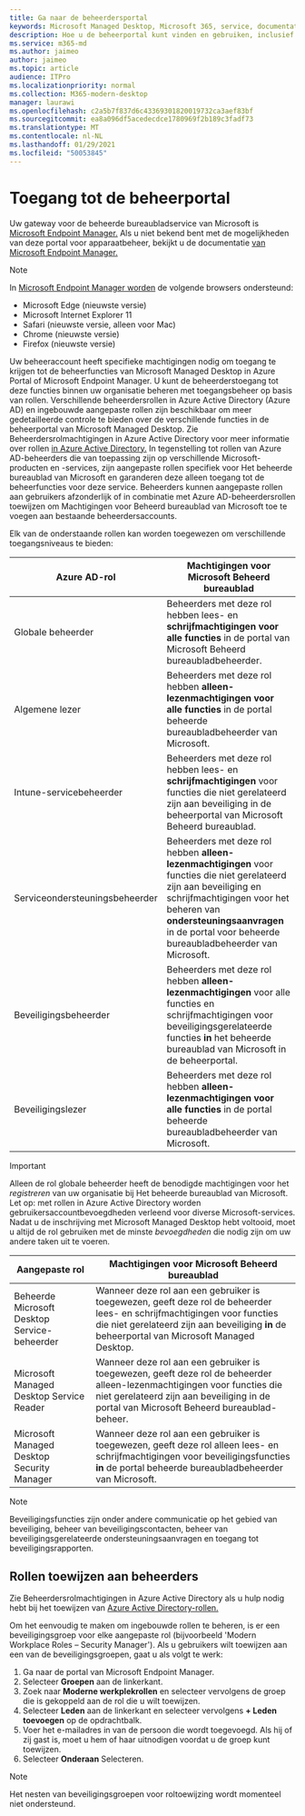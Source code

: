 ```yaml
---
title: Ga naar de beheerdersportal
keywords: Microsoft Managed Desktop, Microsoft 365, service, documentatie
description: Hoe u de beheerportal kunt vinden en gebruiken, inclusief het beheren van de toegang tot de portal.
ms.service: m365-md
ms.author: jaimeo
author: jaimeo
ms.topic: article
audience: ITPro
ms.localizationpriority: normal
ms.collection: M365-modern-desktop
manager: laurawi
ms.openlocfilehash: c2a5b7f837d6c43369301820019732ca3aef83bf
ms.sourcegitcommit: ea8a096df5acedecdce1780969f2b189c3fadf73
ms.translationtype: MT
ms.contentlocale: nl-NL
ms.lasthandoff: 01/29/2021
ms.locfileid: "50053845"
---
```

# <a name="access-the-admin-portal"></a>Toegang tot de beheerportal

Uw gateway voor de beheerde bureaubladservice van Microsoft is [Microsoft Endpoint Manager.](https://endpoint.microsoft.com/) Als u niet bekend bent met de mogelijkheden van deze portal voor apparaatbeheer, bekijkt u de documentatie [van Microsoft Endpoint Manager.](https://docs.microsoft.com/mem/)

> [!NOTE]
> In [Microsoft Endpoint Manager worden](https://endpoint.microsoft.com/) de volgende browsers ondersteund:
> - Microsoft Edge (nieuwste versie)
> - Microsoft Internet Explorer 11
> - Safari (nieuwste versie, alleen voor Mac)
> - Chrome (nieuwste versie)
> - Firefox (nieuwste versie)

Uw beheeraccount heeft specifieke machtigingen nodig om toegang te krijgen tot de beheerfuncties van Microsoft Managed Desktop in Azure Portal of Microsoft Endpoint Manager. U kunt de beheerderstoegang tot deze functies binnen uw organisatie beheren met toegangsbeheer op basis van rollen. Verschillende beheerdersrollen in Azure Active Directory (Azure AD) en ingebouwde aangepaste rollen zijn beschikbaar om meer gedetailleerde controle te bieden over de verschillende functies in de beheerportal van Microsoft Managed Desktop. Zie Beheerdersrolmachtigingen in Azure Active Directory voor meer informatie over rollen [in Azure Active Directory.](https://docs.microsoft.com/azure/active-directory/users-groups-roles/directory-assign-admin-roles) In tegenstelling tot rollen van Azure AD-beheerders die van toepassing zijn op verschillende Microsoft-producten en -services, zijn aangepaste rollen specifiek voor Het beheerde bureaublad van Microsoft en garanderen deze alleen toegang tot de beheerfuncties voor deze service. Beheerders kunnen aangepaste rollen aan gebruikers afzonderlijk of in combinatie met Azure AD-beheerdersrollen toewijzen om Machtigingen voor Beheerd bureaublad van Microsoft toe te voegen aan bestaande beheerdersaccounts.

Elk van de onderstaande rollen kan worden toegewezen om verschillende toegangsniveaus te bieden:

|Azure AD-rol  |Machtigingen voor Microsoft Beheerd bureaublad  |
|---------|---------|
|Globale beheerder     | Beheerders met deze rol hebben lees- en **schrijfmachtigingen voor alle functies** in de portal van Microsoft Beheerd bureaubladbeheerder.         |
|Algemene lezer     | Beheerders met deze rol hebben **alleen-lezenmachtigingen voor alle functies** in de portal beheerde bureaubladbeheerder van Microsoft.         |
|Intune-servicebeheerder     |  Beheerders met deze rol hebben lees- en **schrijfmachtigingen** voor functies die niet gerelateerd zijn aan beveiliging in de beheerportal van Microsoft Beheerd bureaublad.       |
|Serviceondersteuningsbeheerder     | Beheerders met deze rol hebben **alleen-lezenmachtigingen** voor functies die niet gerelateerd zijn aan beveiliging en schrijfmachtigingen voor het beheren van **ondersteuningsaanvragen** in de portal voor beheerde bureaubladbeheerder van Microsoft.         |
|Beveiligingsbeheerder | Beheerders met deze rol hebben **alleen-lezenmachtigingen** voor alle functies en schrijfmachtigingen voor beveiligingsgerelateerde functies **in** het beheerde bureaublad van Microsoft in de beheerportal. |
|Beveiligingslezer |Beheerders met deze rol hebben **alleen-lezenmachtigingen voor alle functies** in de portal beheerde bureaubladbeheerder van Microsoft.|

> [!IMPORTANT]
> Alleen de rol globale beheerder heeft de benodigde machtigingen voor het *registreren* van uw organisatie bij Het beheerde bureaublad van Microsoft. Let op: met rollen in Azure Active Directory worden gebruikersaccountbevoegdheden verleend voor diverse Microsoft-services. Nadat u de inschrijving met Microsoft Managed Desktop hebt voltooid, moet u altijd de rol gebruiken met de minste *bevoegdheden* die nodig zijn om uw andere taken uit te voeren.

 
|Aangepaste rol  |Machtigingen voor Microsoft Beheerd bureaublad  |
|---------|---------|
|Beheerde Microsoft Desktop Service-beheerder  | Wanneer deze rol aan een gebruiker is toegewezen, geeft deze rol de beheerder lees- en schrijfmachtigingen voor functies die niet gerelateerd zijn aan beveiliging **in** de beheerportal van Microsoft Managed Desktop.  |
|Microsoft Managed Desktop Service Reader | Wanneer deze rol aan een gebruiker  is toegewezen, geeft deze rol de beheerder alleen-lezenmachtigingen voor functies die niet gerelateerd zijn aan beveiliging in de portal van Microsoft Beheerd bureaublad-beheer. |
|Microsoft Managed Desktop Security Manager |Wanneer deze rol aan een gebruiker is toegewezen, geeft deze rol alleen lees- en schrijfmachtigingen voor beveiligingsfuncties **in** de portal beheerde bureaubladbeheerder van Microsoft.   |

> [!NOTE]
> Beveiligingsfuncties zijn onder andere communicatie op het gebied van beveiliging, beheer van beveiligingscontacten, beheer van beveiligingsgerelateerde ondersteuningsaanvragen en toegang tot beveiligingsrapporten. 

## <a name="assigning-roles-to-administrators"></a>Rollen toewijzen aan beheerders

Zie Beheerdersrolmachtigingen in Azure Active Directory als u hulp nodig hebt bij het toewijzen van [Azure Active Directory-rollen.](https://docs.microsoft.com/azure/active-directory/users-groups-roles/directory-assign-admin-roles)

Om het eenvoudig te maken om ingebouwde rollen te beheren, is er een beveiligingsgroep voor elke aangepaste rol (bijvoorbeeld 'Modern Workplace Roles – Security Manager'). Als u gebruikers wilt toewijzen aan een van de beveiligingsgroepen, gaat u als volgt te werk:
1.  Ga naar de portal van Microsoft Endpoint Manager.
2.  Selecteer **Groepen** aan de linkerkant.
3.  Zoek naar **Moderne werkplekrollen** en selecteer vervolgens de groep die is gekoppeld aan de rol die u wilt toewijzen. 
4.  Selecteer **Leden** aan de linkerkant en selecteer vervolgens **+ Leden toevoegen** op de opdrachtbalk.
5.  Voer het e-mailadres in van de persoon die wordt toegevoegd. Als hij of zij gast is, moet u hem of haar uitnodigen voordat u de groep kunt toewijzen.
6.  Selecteer **Onderaan** Selecteren.

> [!NOTE]
> Het nesten van beveiligingsgroepen voor roltoewijzing wordt momenteel niet ondersteund. 
